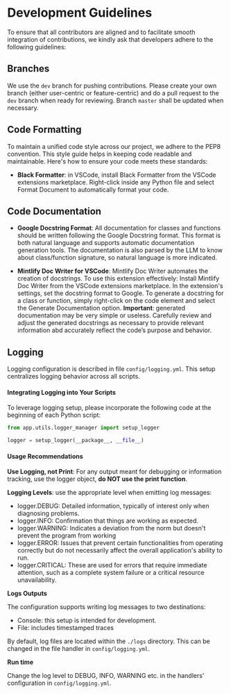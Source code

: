 # Development Guidelines

To ensure that all contributors are aligned and to facilitate smooth integration of contributions, we kindly ask that developers adhere to the following guidelines:

## Branches

We use the `dev` branch for pushing contributions. Please create your own branch (either user-centric or feature-centric) and do a pull request to the ```dev``` branch when ready for reviewing.
Branch `master` shall be updated when necessary.

## Code Formatting 

To maintain a unified code style across our project, we adhere to the PEP8 convention. This style guide helps in keeping code readable and maintainable. Here's how to ensure your code meets these standards:

- **Black Formatter**: in VSCode, install Black Formatter from the VSCode extensions marketplace.
    Right-click inside any Python file and select Format Document to automatically format your code.

## Code Documentation

- **Google Docstring Format**: All documentation for classes and functions should be written following the Google Docstring format. This format is both natural language and supports automatic documentation generation tools. The documentation is also parsed by the LLM to know about class/function signature, so natural language is more indicated.

- **Mintlify Doc Writer for VSCode**: Mintlify Doc Writer automates the creation of docstrings. To use this extension effectively:
    Install Mintlify Doc Writer from the VSCode extensions marketplace.
    In the extension's settings, set the docstring format to Google.
    To generate a docstring for a class or function, simply right-click on the code element and select the Generate Documentation option.
    **Important**: generated documentation may be very simple or useless. Carefully review and adjust the generated docstrings as necessary to provide relevant information abd accurately reflect the code’s purpose and behavior.

## Logging

Logging configuration is described in file `config/logging.yml`. This setup centralizes logging behavior across all scripts.


#### Integrating Logging into Your Scripts

To leverage logging setup, please incorporate the following code at the beginning of each Python script:

```python
from app.utils.logger_manager import setup_logger

logger = setup_logger(__package__, __file__)
```

#### Usage Recommendations

**Use Logging, not Print**: For any output meant for debugging or information tracking, use the logger object, **do NOT use the print function**.

**Logging Levels**: use the appropriate level when emitting log messages:
- logger.DEBUG: Detailed information, typically of interest only when diagnosing problems.
- logger.INFO: Confirmation that things are working as expected.
- logger.WARNING: Indicates a deviation from the norm but doesn't prevent the program from working
- logger.ERROR: Issues that prevent certain functionalities from operating correctly but do not necessarily affect the overall application's ability to run.
- logger.CRITICAL: These are used for errors that require immediate attention, such as a complete system failure or a critical resource unavailability.

**Logs Outputs**

The configuration supports writing log messages to two destinations:
- Console: this setup is intended for development.
- File: includes timestamped traces

By default, log files are located within the `./logs` directory. This can be changed in the file handler in `config/logging.yml`.

**Run time**

Change the log level to DEBUG, INFO, WARNING etc. in the handlers' configuration in `config/logging.yml`.
